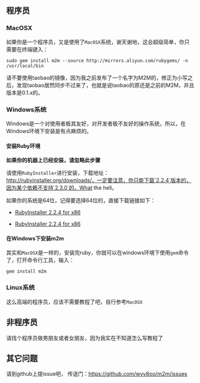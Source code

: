 <!--
title: 如何安装M2M
-->

## 程序员

### MacOSX

如果你是一个程序员，又是使用了`MacOSX`系统，谢天谢地，这会超级简单，你只需要在终端键入：

    sudo gem install m2m --source http://mirrors.aliyun.com/rubygems/ -n /usr/local/bin

请不要使用taobao的镜像，因为我之前发布了一个名字为M2M的，修正为小写之后，发现taobao居然同步不过来了，也就是说taobao的原还是之前的M2M，并且版本是0.1.x的。

### Windows系统

Windows是一个对使用者极其友好，对开发者极不友好的操作系统，所以，在Windows环境下安装是有点麻烦的。

#### 安装Ruby环境

**如果你的机器上已经安装，请忽略此步骤**

请使用`RubyInstaller`进行安装，下载地址：http://rubyinstaller.org/downloads/，一定要注意，你只能下载`2.2.4`版本的，因为某个依赖不支持`2.3.0`的，What the hell。

如果你的系统是64位，记得要选择64位的，直接下载链接如下：

* [RubyInstaller 2.2.4 for x86](http://dl.bintray.com/oneclick/rubyinstaller/rubyinstaller-2.2.4.exe)

* [RubyInstaller 2.2.4 for x86](http://dl.bintray.com/oneclick/rubyinstaller/rubyinstaller-2.2.4-x64.exe)

#### 在Windows下安装m2m

其实和`MacOSX`是一样的，安装完ruby，你就可以在windows环境下使用`gem`命令了，打开命令行工具，输入：

`gem install m2m`

### Linux系统

这么高端的程序员，应该不需要教程了吧，自行参考`MacOSX`

## 非程序员

请找个程序员做男朋友或者女朋友，因为我实在不知道怎么写教程了

## 其它问题

请到github上提issue吧， 传送门：https://github.com/wvv8oo/m2m/issues